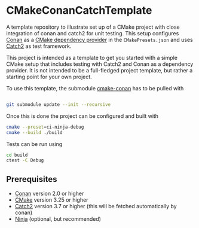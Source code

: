 # CMakeConanCatchTemplate
A template repository to illustrate set up of a CMake project with close integration of conan and catch2 for unit testing. This setup configures [Conan](https://conan.io) as a [CMake dependency provider](https://dominikberner.ch/conan-as-cmake-dependency-provider/) in the `CMakePresets.json` and uses [Catch2](https://github.com/catchorg/Catch2) as test framework.

This project is intended as a template to get you started with a simple CMake setup that includes testing with Catch2 and Conan as a dependency provider. It is not intended to be a full-fledged project template, but rather a starting point for your own project.

To use this template, the submodule [cmake-conan](https://github.com/conan-io/cmake-conan.git) has to be pulled with 
```bash

git submodule update --init --recursive

```

Once this is done the project can be configured and built with

```bash
cmake --preset=ci-ninja-debug
cmake --build ./build
```

Tests can be run using 

```bash
cd build
ctest -C Debug
```

## Prerequisites

* [Conan](https://conan.io) version 2.0 or higher
* [CMake](https://cmake.org) version 3.25 or higher
* [Catch2](https://github.com/catchorg/Catch2) version 3.7 or higher (this will be fetched automatically by conan)
* [Ninja](https://ninja-build.org) (optional, but recommended)
